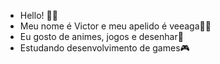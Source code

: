 - Hello! 👋🏽
- Meu nome é Victor e meu apelido é veeaga🧑🏽
- Eu gosto de animes, jogos e desenhar🎨
- Estudando desenvolvimento de games🎮



